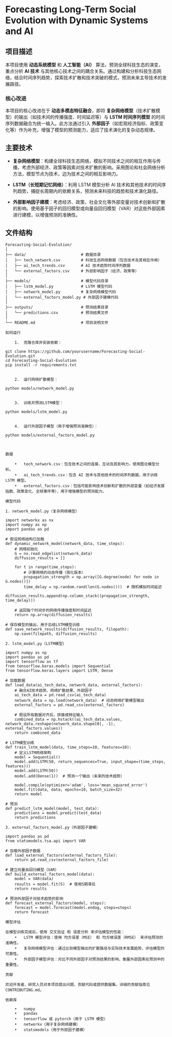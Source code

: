 # Forecasting Long-Term Social Evolution with Dynamic Systems and AI

## 项目描述

本项目使用 **动态系统模型** 和 **人工智能（AI）** 算法，预测全球科技生态的演变，重点分析 **AI 技术** 与其他核心技术之间的耦合关系。通过构建和分析科技生态网络，结合时间序列趋势，探索技术扩散和技术突破的模式，预测未来主导技术的发展路径。

### 核心改进

本项目的核心改进在于 **动态多模态特征融合**，即将 **复杂网络模型**（技术扩散模型）的输出（如技术间的传播强度、时间延迟等）与 **LSTM 时间序列模型** 的时间序列数据融合为统一输入。此方法通过引入 **外部因子**（如宏观经济指标、政策变化等）作为补充，增强了模型的预测能力，适应了技术演化的复杂动态规律。

## 主要技术

- **复杂网络模型**：构建全球科技生态网络，模拟不同技术之间的相互作用与传播，考虑外部经济、政策等因素对技术扩散的影响。采用图论和社会网络分析方法，模型节点为技术，边为技术之间的相互影响力。
  
- **LSTM（长短期记忆网络）**：利用 LSTM 模型分析 AI 技术和其他技术的时间序列趋势，捕捉长周期内的依赖关系，预测未来科技的趋势和技术演化路径。

- **外部影响因子建模**：考虑经济、政策、社会文化等外部变量对技术创新和扩散的影响。使用基于因子的回归模型或向量自回归模型（VAR）对这些外部因素进行建模，以增强预测的准确性。

## 文件结构

```plaintext
Forecasting-Social-Evolution/
│
├── data/                        # 数据目录
│   ├── tech_network.csv         # 科技生态网络数据（包含技术及其相互作用）
│   ├── ai_tech_trends.csv       # AI 技术趋势时间序列数据
│   └── external_factors.csv     # 外部影响因子（经济、政策等）
│
├── models/                      # 模型代码目录
│   ├── lstm_model.py            # LSTM 模型代码
│   ├── network_model.py         # 复杂网络模型代码
│   └── external_factors_model.py # 外部因子建模代码
│
├── outputs/                     # 预测结果目录
│   └── predictions.csv          # 预测结果文件
│
└── README.md                    # 项目说明文件

如何运行

	1.	克隆仓库并安装依赖：

git clone https://github.com/yourusername/Forecasting-Social-Evolution.git
cd Forecasting-Social-Evolution
pip install -r requirements.txt


	2.	运行网络扩散模型：

python models/network_model.py


	3.	训练并预测LSTM模型：

python models/lstm_model.py


	4.	运行外部因子模型（用于增强预测准确性）：

python models/external_factors_model.py



数据

	•	tech_network.csv：包含技术之间的连接、互动及其影响力，使用图论模型分析。
	•	ai_tech_trends.csv：包含 AI 技术与其他技术的时间序列数据，用于训练 LSTM 模型。
	•	external_factors.csv：包括可能影响技术创新和扩散的外部变量（如经济发展指数、政策变化、全球事件等），用于增强模型的预测能力。

模型代码

1. network_model.py（复杂网络模型）

import networkx as nx
import numpy as np
import pandas as pd

# 假设网络结构已加载
def dynamic_network_model(network_data, time_steps):
    # 网络初始化
    G = nx.read_edgelist(network_data)
    diffusion_results = []

    for t in range(time_steps):
        # 计算网络的动态传播（简化版本）
        propagation_strength = np.array([G.degree(node) for node in G.nodes()])
        time_delay = np.random.rand(len(G.nodes()))  # 随机模拟时间延迟
        diffusion_results.append(np.column_stack((propagation_strength, time_delay)))

    # 返回每个时间步的网络传播强度和时间延迟
    return np.array(diffusion_results)

# 保存模型的输出，用于后续LSTM模型训练
def save_network_results(diffusion_results, filepath):
    np.save(filepath, diffusion_results)

2. lstm_model.py（LSTM模型）

import numpy as np
import pandas as pd
import tensorflow as tf
from tensorflow.keras.models import Sequential
from tensorflow.keras.layers import LSTM, Dense

# 加载数据
def load_data(ai_tech_data, network_data, external_factors):
    # 融合AI技术趋势、网络扩散结果、外部因子
    ai_tech_data = pd.read_csv(ai_tech_data)
    network_data = np.load(network_data)  # 动态网络扩散模型输出
    external_factors = pd.read_csv(external_factors)

    # 假设所有数据对齐后，拼接成特征输入
    combined_data = np.hstack((ai_tech_data.values, network_data.reshape(network_data.shape[0], -1), external_factors.values))
    return combined_data

# LSTM模型训练
def train_lstm_model(data, time_steps=10, features=10):
    # 定义LSTM网络架构
    model = Sequential()
    model.add(LSTM(50, return_sequences=True, input_shape=(time_steps, features)))
    model.add(LSTM(50))
    model.add(Dense(1))  # 预测一个输出（未来的技术趋势）

    model.compile(optimizer='adam', loss='mean_squared_error')
    model.fit(data, data, epochs=10, batch_size=32)
    return model

# 预测
def predict_lstm_model(model, test_data):
    predictions = model.predict(test_data)
    return predictions

3. external_factors_model.py（外部因子建模）

import pandas as pd
from statsmodels.tsa.api import VAR

# 加载外部因子数据
def load_external_factors(external_factors_file):
    return pd.read_csv(external_factors_file)

# 建立向量自回归模型（VAR）
def build_external_factors_model(data):
    model = VAR(data)
    results = model.fit(5)  # 使用5期滞后
    return results

# 预测外部因子对技术趋势的影响
def forecast_external_factors(model, steps):
    forecast = model.forecast(model.endog, steps=steps)
    return forecast

模型评估

在模型训练完成后，使用 交叉验证 和 误差分析 来评估模型的性能：
	•	LSTM 模型评估：使用 均方误差（MSE） 和 均方根误差（RMSE） 来评估预测的准确性。
	•	复杂网络模型评估：通过比较模型输出的扩散路径与实际技术发展趋势，评估模型的可靠性。
	•	外部因子模型评估：对比不同外部因子对预测结果的影响，衡量外部因素在预测中的重要性。

贡献

欢迎开发者、研究人员对本项目提出问题、贡献代码或提供数据集。详细的贡献指南见 CONTRIBUTING.md。

依赖库

	•	numpy
	•	pandas
	•	tensorflow 或 pytorch（用于 LSTM 模型）
	•	networkx（用于复杂网络建模）
	•	statsmodels（用于外部因子建模）
